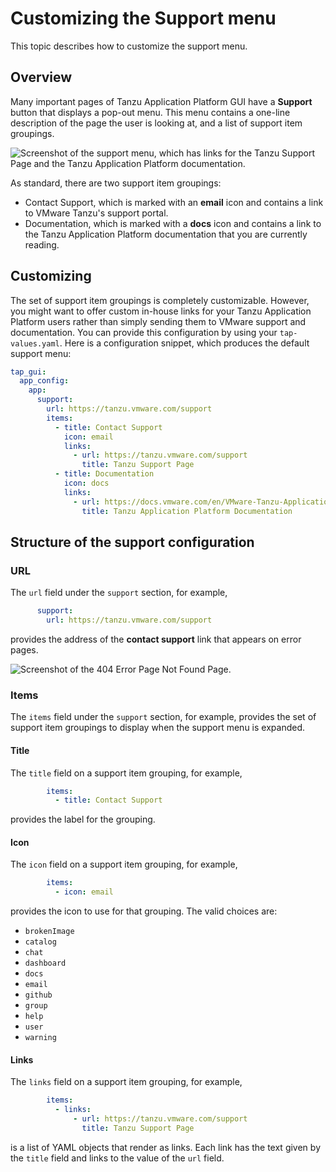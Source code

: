 # Customizing the Support menu

This topic describes how to customize the support menu.

## <a id="overview"></a> Overview

Many important pages of Tanzu Application Platform GUI have a **Support** button that displays a
pop-out menu.
This menu contains a one-line description of the page the user is looking at, and a list of support
item groupings.

![Screenshot of the support menu, which has links for the Tanzu Support Page and the Tanzu Application Platform documentation.](../images/support-menu.png)

As standard, there are two support item groupings:

- Contact Support, which is marked with an **email** icon and contains a link to
  VMware Tanzu's support portal.
- Documentation, which is marked with a **docs** icon and contains a link to the
  Tanzu Application Platform documentation that you are currently reading.

## <a id="customizing"></a> Customizing

The set of support item groupings is completely customizable. However, you might want to offer
custom in-house links for your Tanzu Application Platform users rather than simply sending them to
VMware support and documentation. You can provide this configuration by using your
`tap-values.yaml`. Here is a configuration snippet, which produces the default support menu:

```yaml
tap_gui:
  app_config:
    app:
      support:
        url: https://tanzu.vmware.com/support
        items:
          - title: Contact Support
            icon: email
            links:
              - url: https://tanzu.vmware.com/support
                title: Tanzu Support Page
          - title: Documentation
            icon: docs
            links:
              - url: https://docs.vmware.com/en/VMware-Tanzu-Application-Platform/index.html
                title: Tanzu Application Platform Documentation
```

## <a id="support-config-struct"></a> Structure of the support configuration

### <a id="url"></a> URL

The `url` field under the `support` section, for example,

```yaml
      support:
        url: https://tanzu.vmware.com/support
```

provides the address of the **contact support** link that appears on error pages.

![Screenshot of the 404 Error Page Not Found Page.](../images/error-page.png)

### <a id="items"></a> Items

The `items` field under the `support` section, for example, provides the set of support item
groupings to display when the support menu is expanded.

#### <a id="title"></a> Title

The `title` field on a support item grouping, for example,

```yaml
        items:
          - title: Contact Support
```

provides the label for the grouping.

#### <a id="icon"></a> Icon

The `icon` field on a support item grouping, for example,

```yaml
        items:
          - icon: email
```

provides the icon to use for that grouping. The valid choices are:

- `brokenImage`
- `catalog`
- `chat`
- `dashboard`
- `docs`
- `email`
- `github`
- `group`
- `help`
- `user`
- `warning`

#### <a id="links"></a> Links

The `links` field on a support item grouping, for example,

```yaml
        items:
          - links:
              - url: https://tanzu.vmware.com/support
                title: Tanzu Support Page
```

is a list of YAML objects that render as links. Each link has the text given by the `title` field
and links to the value of the `url` field.
